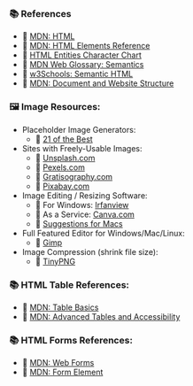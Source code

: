### 📚 References

-   🔗 [MDN: HTML](https://developer.mozilla.org/en-US/docs/Web/HTML)
-   🔗 [MDN: HTML Elements Reference](https://developer.mozilla.org/en-US/docs/Web/HTML/Element)
-   🔗 [HTML Entities Character Chart](https://html.spec.whatwg.org/multipage/named-characters.html#named-character-references)
-   🔗 [MDN Web Glossary: Semantics](https://developer.mozilla.org/en-US/docs/Glossary/Semantics)
-   🔗 [w3Schools: Semantic HTML](https://www.w3schools.com/html/html5_semantic_elements.asp)
-   🔗 [MDN: Document and Website Structure](https://developer.mozilla.org/en-US/docs/Learn/HTML/Introduction_to_HTML/Document_and_website_structure)

### 🖼️ Image Resources:

-   Placeholder Image Generators:
    -   🔗 [21 of the Best](https://loremipsum.io/21-of-the-best-placeholder-image-generators/)
-   Sites with Freely-Usable Images:
    -   🔗 [Unsplash.com](https://unsplash.com/)
    -   🔗 [Pexels.com](https://www.pexels.com/)
    -   🔗 [Gratisography.com](https://gratisography.com/)
    -   🔗 [Pixabay.com](https://pixabay.com/)
-   Image Editing / Resizing Software:
    -   🔗 For Windows: [Irfanview](https://www.irfanview.com/)
    -   🔗 As a Service: [Canva.com](https://www.canva.com/)
    -   🔗 [Suggestions for Macs](https://www.cleverfiles.com/howto/top-5-photo-editing-apps-mac.html)
-   Full Featured Editor for Windows/Mac/Linux:
    -   🔗 [Gimp](https://www.gimp.org/)
-   Image Compression (shrink file size):
    -   🔗 [TinyPNG](https://tinypng.com/)

### 📚 HTML Table References:

-   🔗 [MDN: Table Basics](https://developer.mozilla.org/en-US/docs/Learn/HTML/Tables/Basics)
-   🔗 [MDN: Advanced Tables and Accessibility](https://developer.mozilla.org/en-US/docs/Learn/HTML/Tables/Advanced)

### 📚 HTML Forms References:

-   🔗 [MDN: Web Forms](https://developer.mozilla.org/en-US/docs/Learn/Forms)
-   🔗 [MDN: Form Element](https://developer.mozilla.org/en-US/docs/Web/HTML/Element/form)
